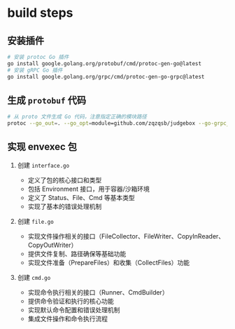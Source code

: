 # build steps

## 安装插件

```bash
# 安装 protoc Go 插件
go install google.golang.org/protobuf/cmd/protoc-gen-go@latest
# 安装 gRPC Go 插件
go install google.golang.org/grpc/cmd/protoc-gen-go-grpc@latest
```

## 生成 `protobuf` 代码

```bash
# 从 proto 文件生成 Go 代码，注意指定正确的模块路径
protoc --go_out=. --go_opt=module=github.com/zqzqsb/judgebox --go-grpc_out=. --go-grpc_opt=module=github.com/zqzqsb/judgebox pb/judge.proto
```

## 实现 envexec 包

1. 创建 `interface.go`
   - 定义了包的核心接口和类型
   - 包括 Environment 接口，用于容器/沙箱环境
   - 定义了 Status、File、Cmd 等基本类型
   - 实现了基本的错误处理机制

2. 创建 `file.go`
   - 实现文件操作相关的接口（FileCollector、FileWriter、CopyInReader、CopyOutWriter）
   - 提供文件复制、路径确保等基础功能
   - 实现文件准备（PrepareFiles）和收集（CollectFiles）功能

3. 创建 `cmd.go`
   - 实现命令执行相关的接口（Runner、CmdBuilder）
   - 提供命令验证和执行的核心功能
   - 实现默认命令配置和错误处理机制
   - 集成文件操作和命令执行流程
